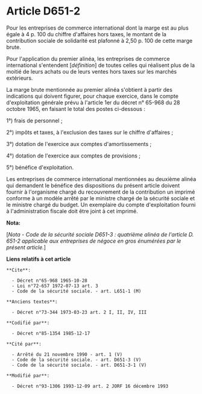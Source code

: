 # Article D651-2

Pour les entreprises de commerce international dont la marge est au plus égale à 4 p. 100 du chiffre d'affaires hors taxes,
le montant de la contribution sociale de solidarité est plafonné à 2,50 p. 100 de cette marge brute.

Pour l'application du premier alinéa, les entreprises de commerce international s'entendent [*définition*] de toutes celles
qui réalisent plus de la moitié de leurs achats ou de leurs ventes hors taxes sur les marchés extérieurs.

La marge brute mentionnée au premier alinéa s'obtient à partir des indications qui doivent figurer, pour chaque exercice,
dans le compte d'exploitation générale prévu à l'article 1er du décret n° 65-968 du 28 octobre 1965, en faisant le total des
postes ci-dessous : 

1°) frais de personnel ;

2°) impôts et taxes, à l'exclusion des taxes sur le chiffre d'affaires ;

3°) dotation de l'exercice aux comptes d'amortissements ;

4°) dotation de l'exercice aux comptes de provisions ;

5°) bénéfice d'exploitation. 

Les entreprises de commerce international mentionnées au deuxième alinéa qui demandent le bénéfice des dispositions du
présent article doivent fournir à l'organisme chargé du recouvrement de la contribution un imprimé conforme à un modèle
arrêté par le ministre chargé de la sécurité sociale et le ministre chargé du budget. Un exemplaire du compte d'exploitation
fourni à l'administration fiscale doit être joint à cet imprimé.

**Nota:**

[*Nota - Code de la sécurité sociale D651-3 : quatrième alinéa de l'article D. 651-2 applicable aux entreprises de négoce en
gros énumérées par le présent article.*]

**Liens relatifs à cet article**

	**Cite**:

	  - Décret n°65-968 1965-10-28
	  - Loi n°72-657 1972-07-13 art. 3
	  - Code de la sécurité sociale. - art. L651-1 (M)

	**Anciens textes**:

	  - Décret n°73-344 1973-03-23 art. 2 I, II, IV, III

	**Codifié par**:

	  - Décret n°85-1354 1985-12-17

	**Cité par**:

	  - Arrêté du 21 novembre 1990 - art. 1 (V)
	  - Code de la sécurité sociale. - art. D651-3 (V)
	  - Code de la sécurité sociale. - art. D651-3-1 (V)

	**Modifié par**:

	  - Décret n°93-1306 1993-12-09 art. 2 JORF 16 décembre 1993
